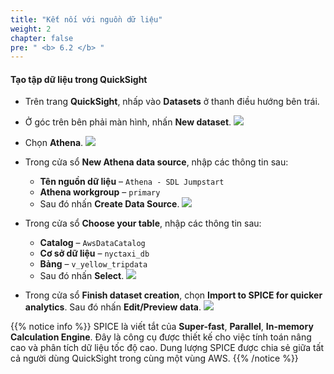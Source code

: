 ```yaml
---
title: "Kết nối với nguồn dữ liệu"
weight: 2
chapter: false
pre: " <b> 6.2 </b> "
---
```


#### Tạo tập dữ liệu trong QuickSight
- Trên trang **QuickSight**, nhấp vào **Datasets** ở thanh điều hướng bên trái.
- Ở góc trên bên phải màn hình, nhấn **New dataset**.
![](/images/6.visualize/7.png)

- Chọn **Athena**.
![](/images/6.visualize/8.png)

- Trong cửa sổ **New Athena data source**, nhập các thông tin sau:
  - **Tên nguồn dữ liệu** – `Athena - SDL Jumpstart`
  - **Athena workgroup** – `primary`
  - Sau đó nhấn **Create Data Source**.
![](/images/6.visualize/9.png)

- Trong cửa sổ **Choose your table**, nhập các thông tin sau:
  - **Catalog** – `AwsDataCatalog`
  - **Cơ sở dữ liệu** – `nyctaxi_db`
  - **Bảng** – `v_yellow_tripdata`
  - Sau đó nhấn **Select**.
![](/images/6.visualize/10.png)

- Trong cửa sổ **Finish dataset creation**, chọn **Import to SPICE for quicker analytics**. Sau đó nhấn **Edit/Preview data**.
![](/images/6.visualize/11.png)

{{% notice info %}}
SPICE là viết tắt của **Super-fast**, **Parallel**, **In-memory Calculation Engine**. Đây là công cụ được thiết kế cho việc tính toán nâng cao và phân tích dữ liệu tốc độ cao. Dung lượng SPICE được chia sẻ giữa tất cả người dùng QuickSight trong cùng một vùng AWS.
{{% /notice %}}
